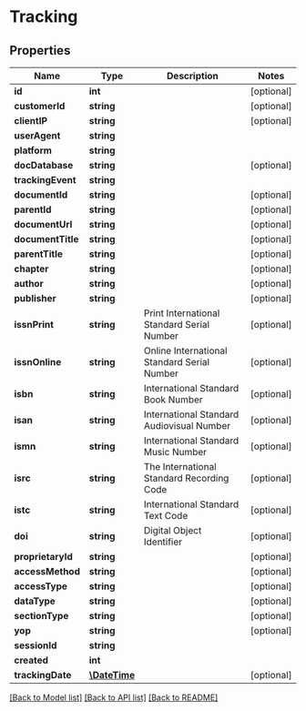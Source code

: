 # Tracking

## Properties
Name | Type | Description | Notes
------------ | ------------- | ------------- | -------------
**id** | **int** |  | [optional] 
**customerId** | **string** |  | [optional] 
**clientIP** | **string** |  | [optional] 
**userAgent** | **string** |  | 
**platform** | **string** |  | 
**docDatabase** | **string** |  | [optional] 
**trackingEvent** | **string** |  | 
**documentId** | **string** |  | [optional] 
**parentId** | **string** |  | [optional] 
**documentUrl** | **string** |  | [optional] 
**documentTitle** | **string** |  | [optional] 
**parentTitle** | **string** |  | [optional] 
**chapter** | **string** |  | [optional] 
**author** | **string** |  | [optional] 
**publisher** | **string** |  | [optional] 
**issnPrint** | **string** | Print International Standard Serial Number | [optional] 
**issnOnline** | **string** | Online International Standard Serial Number | [optional] 
**isbn** | **string** | International Standard Book Number | [optional] 
**isan** | **string** | International Standard Audiovisual Number | [optional] 
**ismn** | **string** | International Standard Music Number | [optional] 
**isrc** | **string** | The International Standard Recording Code | [optional] 
**istc** | **string** | International Standard Text Code | [optional] 
**doi** | **string** | Digital Object Identifier | [optional] 
**proprietaryId** | **string** |  | [optional] 
**accessMethod** | **string** |  | [optional] 
**accessType** | **string** |  | [optional] 
**dataType** | **string** |  | [optional] 
**sectionType** | **string** |  | [optional] 
**yop** | **string** |  | [optional] 
**sessionId** | **string** |  | 
**created** | **int** |  | 
**trackingDate** | [**\DateTime**](\DateTime.md) |  | [optional] 

[[Back to Model list]](../README.md#documentation-for-models) [[Back to API list]](../README.md#documentation-for-api-endpoints) [[Back to README]](../README.md)


